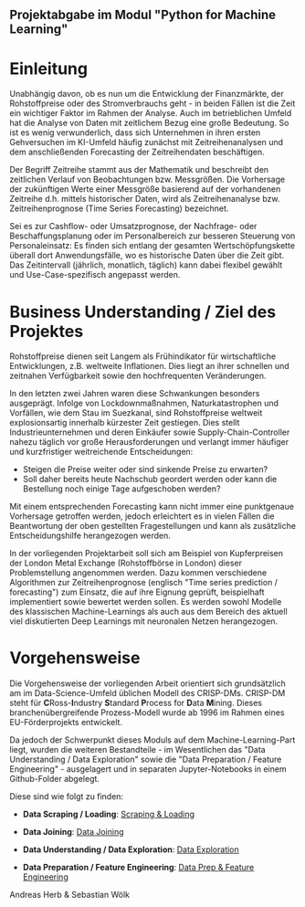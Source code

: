 ## Projektabgabe im Modul "Python for Machine Learning"

# Einleitung

Unabhängig davon, ob es nun um die Entwicklung der Finanzmärkte, der Rohstoffpreise oder des Stromverbrauchs geht - in beiden Fällen ist die Zeit ein wichtiger Faktor im Rahmen der Analyse. Auch im betrieblichen Umfeld hat die Analyse von Daten mit zeitlichem Bezug eine große Bedeutung. So ist es wenig verwunderlich, dass sich Unternehmen in ihren ersten Gehversuchen im KI-Umfeld häufig zunächst mit Zeitreihenanalysen und dem anschließenden Forecasting der Zeitreihendaten beschäftigen.

Der Begriff Zeitreihe stammt aus der Mathematik und beschreibt den zeitlichen Verlauf von Beobachtungen bzw. Messgrößen. Die Vorhersage der zukünftigen Werte einer Messgröße basierend auf der vorhandenen Zeitreihe d.h. mittels historischer Daten, wird als Zeitreihenanalyse bzw. Zeitreihenprognose (Time Series Forecasting) bezeichnet.

Sei es zur Cashflow- oder Umsatzprognose, der Nachfrage- oder Beschaffungsplanung oder im Personalbereich zur besseren Steuerung von Personaleinsatz: Es finden sich entlang der gesamten Wertschöpfungskette überall dort Anwendungsfälle, wo es historische Daten über die Zeit gibt. Das Zeitintervall (jährlich, monatlich, täglich) kann dabei flexibel gewählt und Use-Case-spezifisch angepasst werden.


# Business Understanding / Ziel des Projektes

Rohstoffpreise dienen seit Langem als Frühindikator für wirtschaftliche Entwicklungen, z.B. weltweite Inflationen. Dies liegt an ihrer schnellen und zeitnahen Verfügbarkeit sowie den hochfrequenten Veränderungen. 

In den letzten zwei Jahren waren diese Schwankungen besonders ausgeprägt. Infolge von Lockdownmaßnahmen, Naturkatastrophen und Vorfällen, wie dem Stau im Suezkanal, sind Rohstoffpreise weltweit explosionsartig innerhalb kürzester Zeit gestiegen. Dies stellt Industrieunternehmen und deren Einkäufer sowie Supply-Chain-Controller nahezu täglich vor große Herausforderungen und verlangt immer häufiger und kurzfristiger weitreichende Entscheidungen: <br>
- Steigen die Preise weiter oder sind sinkende Preise zu erwarten? 
- Soll daher bereits heute Nachschub geordert werden oder kann die Bestellung noch einige Tage aufgeschoben werden?

Mit einem entsprechenden Forecasting kann nicht immer eine punktgenaue Vorhersage getroffen werden, jedoch erleichtert es in vielen Fällen die Beantwortung der oben gestellten Fragestellungen und kann als zusätzliche Entscheidungshilfe herangezogen werden.

In der vorliegenden Projektarbeit soll sich am Beispiel von Kupferpreisen der London Metal Exchange (Rohstoffbörse in London) dieser Problemstellung angenommen werden. Dazu kommen verschiedene Algorithmen zur Zeitreihenprognose (englisch "Time series prediction / forecasting") zum Einsatz, die auf ihre Eignung geprüft, beispielhaft implementiert sowie bewertet werden sollen. Es werden sowohl Modelle des klassischen Machine-Learnings als auch aus dem Bereich des aktuell viel diskutierten Deep Learnings mit neuronalen Netzen herangezogen.

# Vorgehensweise

Die Vorgehensweise der vorliegenden Arbeit orientiert sich grundsätzlich am im Data-Science-Umfeld üblichen Modell des CRISP-DMs. CRISP-DM steht für **C**Ross-**I**ndustry **S**tandard **P**rocess for **D**ata **M**ining. Dieses branchenübergreifende Prozess-Modell wurde ab 1996 im Rahmen eines EU-Förderprojekts entwickelt.

Da jedoch der Schwerpunkt dieses Moduls auf dem Machine-Learning-Part liegt, wurden die weiteren Bestandteile - im Wesentlichen das "Data Understanding / Data Exploration" sowie die "Data Preparation / Feature Engineering" - ausgelagert und in separaten Jupyter-Notebooks in einem Github-Folder abgelegt.

Diese sind wie folgt zu finden:

- **Data Scraping / Loading**: [Scraping & Loading](http://htmlpreview.github.io/?https://github.com/andreashrb/Python_for_ML_Project/blob/main/interim_results/1%20-%20Scrapping_Loading_Copper_Economic_Data.html)

- **Data Joining**: [Data Joining](http://htmlpreview.github.io/?https://github.com/andreashrb/Python_for_ML_Project/blob/main/interim_results/2%20-%20Joining_Copper-EconomicData.html)

- **Data Understanding / Data Exploration**: [Data Exploration](http://htmlpreview.github.io/?https://github.com/andreashrb/Python_for_ML_Project/blob/main/interim_results/3%20-%20Data%20Exploration_CopperPrice_CopperStock.html)

- **Data Preparation / Feature Engineering**: [Data Prep & Feature Engineering](http://htmlpreview.github.io/?https://github.com/andreashrb/Python_for_ML_Project/blob/main/interim_results/4%20-%20DataPreparation_FeatureEngineering.html)


Andreas Herb & Sebastian Wölk

